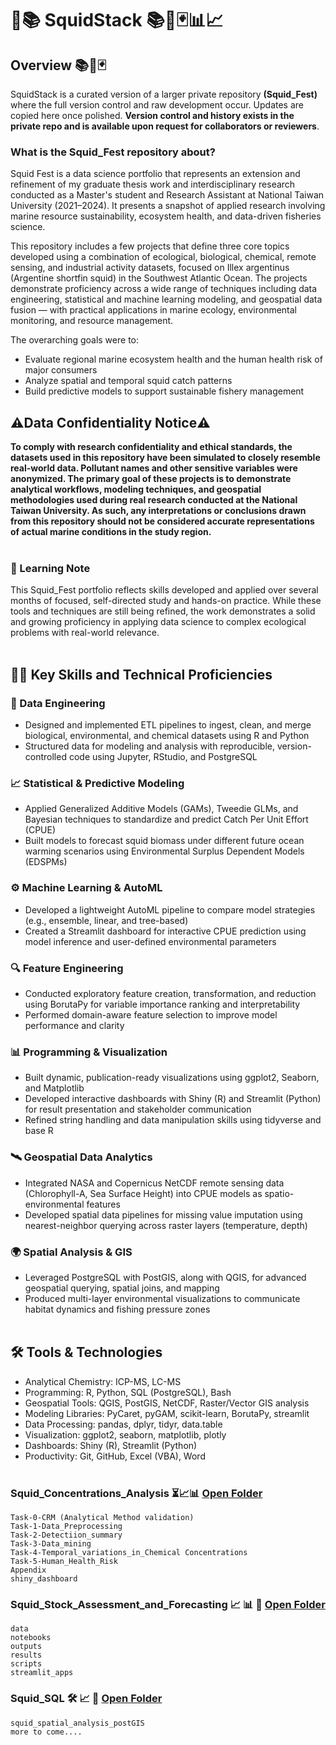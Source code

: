 # 🦑📚 SquidStack 📚🦑🃏📊📈

## Overview 📚🦑🃏

SquidStack is a curated version of a larger private repository **(Squid_Fest)** where the full version control and raw development occur. Updates are copied here once polished. **Version control and history exists in the private repo and is available upon request for collaborators or reviewers**.

### **What is the Squid_Fest repository about?**

Squid Fest is a data science portfolio that represents an extension and refinement of my graduate thesis work and interdisciplinary research conducted as a Master's student and Research Assistant at National Taiwan University (2021–2024). It presents a snapshot of applied research involving marine resource sustainability, ecosystem health, and data-driven fisheries science. <br>

This repository includes a few projects that define three core topics developed using a combination of ecological, biological, chemical, remote sensing, and industrial activity datasets, focused on Illex argentinus (Argentine shortfin squid) in the Southwest Atlantic Ocean. The projects demonstrate proficiency across a wide range of techniques including data engineering, statistical and machine learning modeling, and geospatial data fusion — with practical applications in marine ecology, environmental monitoring, and resource management. <br>

The overarching goals were to: <br>
 - Evaluate regional marine ecosystem health and the human health risk of major consumers
 - Analyze spatial and temporal squid catch patterns
 - Build predictive models to support sustainable fishery management <br>

## **⚠️Data Confidentiality Notice⚠️** 
**To comply with research confidentiality and ethical standards, the datasets used in this repository have been simulated to closely resemble real-world data. Pollutant names and other sensitive variables were anonymized. The primary goal of these projects is to demonstrate analytical workflows, modeling techniques, and geospatial methodologies used during real research conducted at the National Taiwan University. As such, any interpretations or conclusions drawn from this repository should not be considered accurate representations of actual marine conditions in the study region.** <br> <br>


### 🧠 Learning Note <br>
This Squid_Fest portfolio reflects skills developed and applied over several months of focused, self-directed study and hands-on practice. While these tools and techniques are still being refined, the work demonstrates a solid and growing proficiency in applying data science to complex ecological problems with real-world relevance. <br> <br>


## 👩‍💻 Key Skills and Technical Proficiencies <br>
### 🧩 Data Engineering
 - Designed and implemented ETL pipelines to ingest, clean, and merge biological, environmental, and chemical datasets using R and Python
 - Structured data for modeling and analysis with reproducible, version-controlled code using Jupyter, RStudio, and PostgreSQL <br>
### 📈 Statistical & Predictive Modeling
 - Applied Generalized Additive Models (GAMs), Tweedie GLMs, and Bayesian techniques to standardize and predict Catch Per Unit Effort (CPUE)
 - Built models to forecast squid biomass under different future ocean warming scenarios using Environmental Surplus Dependent Models (EDSPMs) <br>
### ⚙️ Machine Learning & AutoML
 - Developed a lightweight AutoML pipeline to compare model strategies (e.g., ensemble, linear, and tree-based)
 - Created a Streamlit dashboard for interactive CPUE prediction using model inference and user-defined environmental parameters <br>
### 🔍 Feature Engineering
 - Conducted exploratory feature creation, transformation, and reduction using BorutaPy for variable importance ranking and interpretability
 - Performed domain-aware feature selection to improve model performance and clarity <br>
### 📊 Programming & Visualization
 - Built dynamic, publication-ready visualizations using ggplot2, Seaborn, and Matplotlib
 - Developed interactive dashboards with Shiny (R) and Streamlit (Python) for result presentation and stakeholder communication
 - Refined string handling and data manipulation skills using tidyverse and base R <br>
### 🛰️ Geospatial Data Analytics
 - Integrated NASA and Copernicus NetCDF remote sensing data (Chlorophyll-A, Sea Surface Height) into CPUE models as spatio-environmental features
 - Developed spatial data pipelines for missing value imputation using nearest-neighbor querying across raster layers (temperature, depth)
### 🌍 Spatial Analysis & GIS
 - Leveraged PostgreSQL with PostGIS, along with QGIS, for advanced geospatial querying, spatial joins, and mapping
 - Produced multi-layer environmental visualizations to communicate habitat dynamics and fishing pressure zones <br> <br>

## 🛠️ Tools & Technologies
 - Analytical Chemistry: ICP-MS, LC-MS
 - Programming: R, Python, SQL (PostgreSQL), Bash
 - Geospatial Tools: QGIS, PostGIS, NetCDF, Raster/Vector GIS analysis
 - Modeling Libraries: PyCaret, pyGAM, scikit-learn, BorutaPy, streamlit
 - Data Processing: pandas, dplyr, tidyr, data.table
 - Visualization: ggplot2, seaborn, matplotlib, plotly
 - Dashboards: Shiny (R), Streamlit (Python)
 - Productivity: Git, GitHub, Excel (VBA), Word <br> <br>

### Squid_Concentrations_Analysis ⏳📈📊 [Open Folder](./Squid_Conc_Anly) <br>
    Task-0-CRM (Analytical Method validation)
    Task-1-Data_Preprocessing
    Task-2-Detectiion_summary
    Task-3-Data_mining
    Task-4-Temporal_variations_in_Chemical Concentrations
    Task-5-Human_Health_Risk
    Appendix
    shiny_dashboard

### Squid_Stock_Assessment_and_Forecasting 📈 📊 🦑 [Open Folder](./Squid_Stock_Assmnt_Forecast) <br>
    data
    notebooks
    outputs
    results
    scripts
    streamlit_apps

### Squid_SQL 🛠️ 📈 🦑 [Open Folder](./Squid_SQL) <br>
    squid_spatial_analysis_postGIS
    more to come....
